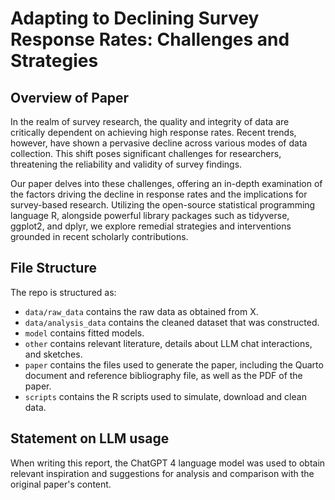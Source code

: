# Adapting to Declining Survey Response Rates: Challenges and Strategies

## Overview of Paper

In the realm of survey research, the quality and integrity of data are critically dependent on achieving high response rates. Recent trends, however, have shown a pervasive decline across various modes of data collection. This shift poses significant challenges for researchers, threatening the reliability and validity of survey findings.

Our paper delves into these challenges, offering an in-depth examination of the factors driving the decline in response rates and the implications for survey-based research. Utilizing the open-source statistical programming language R, alongside powerful library packages such as tidyverse, ggplot2, and dplyr, we explore remedial strategies and interventions grounded in recent scholarly contributions.


## File Structure

The repo is structured as:

-   `data/raw_data` contains the raw data as obtained from X.
-   `data/analysis_data` contains the cleaned dataset that was constructed.
-   `model` contains fitted models. 
-   `other` contains relevant literature, details about LLM chat interactions, and sketches.
-   `paper` contains the files used to generate the paper, including the Quarto document and reference bibliography file, as well as the PDF of the paper. 
-   `scripts` contains the R scripts used to simulate, download and clean data.


## Statement on LLM usage

When writing this report, the ChatGPT 4 language model was used to obtain relevant inspiration and suggestions for analysis and comparison with the original paper's content.
